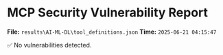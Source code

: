 # MCP Security Vulnerability Report
**File:** `results\AI-ML-DL\tool_definitions.json`
**Time:** `2025-06-21 04:15:47`

✅ No vulnerabilities detected.